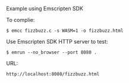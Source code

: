 Example using Emscripten SDK

To complie:

    $ emcc fizzbuzz.c -s WASM=1 -o fizzbuzz.html

Use Emscripten SDK HTTP server to test:

    $ emrun --no_browser --port 8080 .

URL:

    http://localhost:8080/fizzbuzz.html